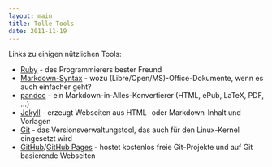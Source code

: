 ```yaml
---
layout: main
title: Tolle Tools
date: 2011-11-19
---
```


Links zu einigen nützlichen Tools:

- [Ruby](http://www.ruby-lang.org/de/) - des Programmierers bester Freund
- [Markdown-Syntax](http://daringfireball.net/projects/markdown/syntax) - wozu (Libre/Open/MS)-Office-Dokumente, wenn es auch einfacher geht?
- [pandoc](http://johnmacfarlane.net/pandoc/) - ein Markdown-in-Alles-Konvertierer (HTML, ePub, LaTeX, PDF, ...)
- [Jekyll](http://jekyllrb.com/) - erzeugt Webseiten aus HTML- oder Markdown-Inhalt und Vorlagen
- [Git](http://git-scm.com/) - das Versionsverwaltungstool, das auch für den Linux-Kernel eingesetzt wird
- [GitHub](http://github.com/)/[GitHub Pages](http://pages.github.com/) - hostet kostenlos freie Git-Projekte und auf Git basierende Webseiten
